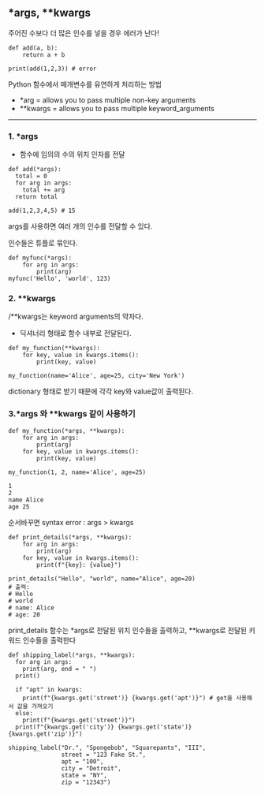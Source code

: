 ## *args, **kwargs

주어진 수보다 더 많은 인수를 넣을 경우 에러가 난다!

```
def add(a, b):
    return a + b

print(add(1,2,3)) # error
```

Python 함수에서 매개변수를 유연하게 처리하는 방법
- *arg = allows you to pass multiple non-key arguments
- **kwargs = allows you to pass multiple keyword_arguments
------------------------------------------------
### 1. *args

- 함수에 임의의 수의 위치 인자를 전달

```
def add(*args):
  total = 0
  for arg in args:
    total += arg
  return total

add(1,2,3,4,5) # 15
```
args를 사용하면 여러 개의 인수를 전달할 수 있다.

인수들은 튜플로 묶인다.
```
def myfunc(*args):
    for arg in args:
        print(arg)
myfunc('Hello', 'world', 123) 
```

### 2. **kwargs
/**kwargs는 keyword arguments의 약자다.
- 딕셔너리 형태로 함수 내부로 전달된다.

```
def my_function(**kwargs):
    for key, value in kwargs.items():
        print(key, value)

my_function(name='Alice', age=25, city='New York')
```
dictionary 형태로 받기 때문에 각각 key와 value값이 출력된다. 

### 3.*args 와 **kwargs 같이 사용하기
```
def my_function(*args, **kwargs):
    for arg in args:
        print(arg)
    for key, value in kwargs.items():
        print(key, value)

my_function(1, 2, name='Alice', age=25)

1
2
name Alice
age 25
```
순서바꾸면 syntax error : args > kwargs 

```
def print_details(*args, **kwargs):
    for arg in args:
        print(arg)
    for key, value in kwargs.items():
        print(f"{key}: {value}")

print_details("Hello", "world", name="Alice", age=20)
# 출력:
# Hello
# world
# name: Alice
# age: 20
```
print_details 함수는 *args로 전달된 위치 인수들을 출력하고, **kwargs로 전달된 키워드 인수들을 출력한다

```
def shipping_label(*args, **kwargs): 
  for arg in args:
    print(arg, end = " ")
  print()

  if "apt" in kwargs:
    print(f"{kwargs.get('street')} {kwargs.get('apt')}") # get을 사용해서 값을 가져오기
  else:
    print(f"{kwargs.get('street')}")
  print(f"{kwargs.get('city')} {kwargs.get('state')} {kwargs.get('zip')}")

shipping_label("Dr.", "Spongebob", "Squarepants", "III",
               street = "123 Fake St.",
               apt = "100",
               city = "Detroit",
               state = "NY",
               zip = "12343")
```
